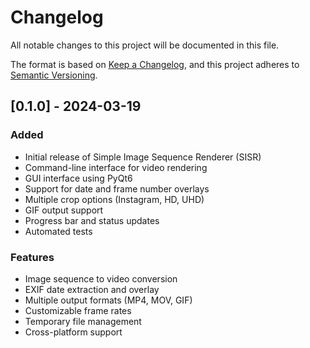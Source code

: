 # Changelog

All notable changes to this project will be documented in this file.

The format is based on [Keep a Changelog](https://keepachangelog.com/en/1.0.0/),
and this project adheres to [Semantic Versioning](https://semver.org/spec/v2.0.0.html).

## [0.1.0] - 2024-03-19

### Added
- Initial release of Simple Image Sequence Renderer (SISR)
- Command-line interface for video rendering
- GUI interface using PyQt6
- Support for date and frame number overlays
- Multiple crop options (Instagram, HD, UHD)
- GIF output support
- Progress bar and status updates
- Automated tests

### Features
- Image sequence to video conversion
- EXIF date extraction and overlay
- Multiple output formats (MP4, MOV, GIF)
- Customizable frame rates
- Temporary file management
- Cross-platform support 